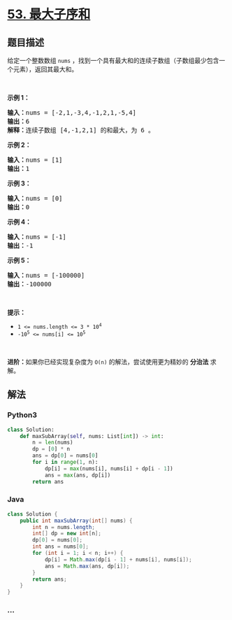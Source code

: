 # [53. 最大子序和](https://leetcode-cn.com/problems/maximum-subarray)



## 题目描述

<!-- 这里写题目描述 -->

<p>给定一个整数数组 <code>nums</code> ，找到一个具有最大和的连续子数组（子数组最少包含一个元素），返回其最大和。</p>

<p> </p>

<p><strong>示例 1：</strong></p>

<pre>
<strong>输入：</strong>nums = [-2,1,-3,4,-1,2,1,-5,4]
<strong>输出：</strong>6
<strong>解释：</strong>连续子数组 [4,-1,2,1] 的和最大，为 6 。
</pre>

<p><strong>示例 2：</strong></p>

<pre>
<strong>输入：</strong>nums = [1]
<strong>输出：</strong>1
</pre>

<p><strong>示例 3：</strong></p>

<pre>
<strong>输入：</strong>nums = [0]
<strong>输出：</strong>0
</pre>

<p><strong>示例 4：</strong></p>

<pre>
<strong>输入：</strong>nums = [-1]
<strong>输出：</strong>-1
</pre>

<p><strong>示例 5：</strong></p>

<pre>
<strong>输入：</strong>nums = [-100000]
<strong>输出：</strong>-100000
</pre>

<p> </p>

<p><strong>提示：</strong></p>

<ul>
	<li><code>1 <= nums.length <= 3 * 10<sup>4</sup></code></li>
	<li><code>-10<sup>5</sup> <= nums[i] <= 10<sup>5</sup></code></li>
</ul>

<p> </p>

<p><strong>进阶：</strong>如果你已经实现复杂度为 <code>O(n)</code> 的解法，尝试使用更为精妙的 <strong>分治法</strong> 求解。</p>


## 解法

<!-- 这里可写通用的实现逻辑 -->

<!-- tabs:start -->

### **Python3**

<!-- 这里可写当前语言的特殊实现逻辑 -->

```python
class Solution:
    def maxSubArray(self, nums: List[int]) -> int:
        n = len(nums)
        dp = [0] * n
        ans = dp[0] = nums[0]
        for i in range(1, n):
            dp[i] = max(nums[i], nums[i] + dp[i - 1])
            ans = max(ans, dp[i])
        return ans
```

### **Java**

<!-- 这里可写当前语言的特殊实现逻辑 -->

```java
class Solution {
    public int maxSubArray(int[] nums) {
        int n = nums.length;
        int[] dp = new int[n];
        dp[0] = nums[0];
        int ans = nums[0];
        for (int i = 1; i < n; i++) {
            dp[i] = Math.max(dp[i - 1] + nums[i], nums[i]);
            ans = Math.max(ans, dp[i]);
        }
        return ans;
    }
}
```

### **...**

```

```

<!-- tabs:end -->
